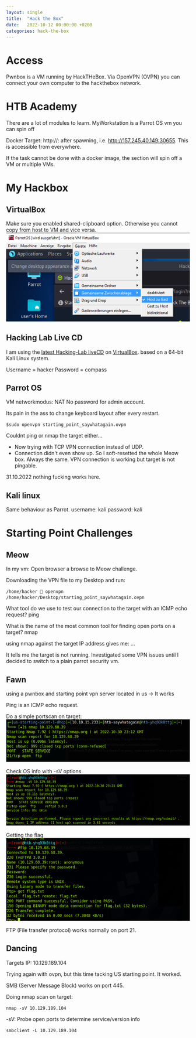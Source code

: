 ```yaml
---
layout: single
title:  "Hack the Box"
date:   2022-10-12 00:00:00 +0200
categories: hack-the-box
---
```


# Access
Pwnbox is a VM running by HackTHeBox. 
Via OpenVPN (OVPN) you can connect your own computer to the hackthebox network.

 
# HTB Academy
There are a lot of modules to learn.
MyWorkstation is a Parrot OS vm you can spin off

Docker Target: http://<ip>:<port> after spawning, i.e. http://157.245.40.149:30655. This is accessible from everywhere. 

If the task cannot be done with a docker image, the section will spin off a VM or multiple VMs.

# My Hackbox

## VirtualBox

Make sure you enabled shared-clipboard option. Otherwise you cannot copy from host to VM and vice versa.
![getFlag](/assets/images/hackthebox/virtualbox-shared-clipboard.png)


## Hacking Lab Live CD
I am using the [latest Hacking-Lab liveCD](https://livecd.hacking-lab.com/) on [VirtualBox](https://www.virtualbox.org/wiki/Downloads).
based on a 64-bit Kali Linux system.

Username = hacker 
Password = compass

## Parrot OS
VM networkmodus: NAT
No password for admin account.

Its pain in the ass to change keyboard layout after every restart.

```
$sudo openvpn starting_point_saywhatagain.ovpn
```

Couldnt ping or nmap the target either...


* Now trying with TCP VPN connection instead of UDP.
* Connection didn't even show up. So I soft-resetted the whole Meow box.
Always the same. VPN connection is working but target is not pingable. 


31.10.2022 nothing fucking works here.

## Kali linux
Same behaviour as Parrot.
username: kali
password: kali

# Starting Point Challenges 
## Meow
In my vm: Open browser a browse to Meow challenge. 

Downloading the VPN file to my Desktop and run:

```
/home/hacker  openvpn /home/hacker/Desktop/starting_point_saywhatagain.ovpn
```

What tool do we use to test our connection to the target with an ICMP echo request? 
ping

What is the name of the most common tool for finding open ports on a target? 
nmap

using nmap against the target IP address gives me:
...

It tells me the target is not running. Investigated some VPN issues until I decided to switch to a plain parrot security vm.

## Fawn
using a pwnbox and starting point vpn server located in us -> It works

Ping is an ICMP echo request.

Do a simple portscan on target:
![getFlag](/assets/images/hackthebox/fawn_nmap-default.png)

Check OS info with -sV options
![getFlag](/assets/images/hackthebox/fawn-nmap-os-info.png)

Getting the flag
![getFlag](/assets/images/hackthebox/fawn_get_flag.png)

FTP (File transfer protocol) works normally on port 21.

## Dancing
Targets IP: 10.129.189.104

Trying again with ovpn, but this time tacking US starting point.
It worked. 

SMB (Server Message Block) works on port 445.

Doing nmap scan on target: 
```
nmap -sV 10.129.189.104
```
-sV: Probe open ports to determine service/version info

```
smbclient -L 10.129.189.104
```


